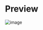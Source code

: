 # Preview
![image](https://github.com/user-attachments/assets/9c5c1ca6-6ade-4c0b-9bd7-fe0ee3d0da40)
